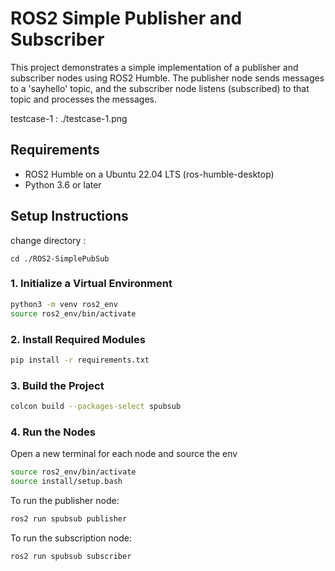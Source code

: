 # ROS2 Simple Publisher and Subscriber

This project demonstrates a simple implementation of a publisher and subscriber nodes using ROS2 Humble. The publisher node sends messages to a 'sayhello' topic, and the subscriber node listens (subscribed) to that topic and processes the messages.

testcase-1 : ./testcase-1.png


## Requirements

- ROS2 Humble on a Ubuntu 22.04 LTS (ros-humble-desktop)
- Python 3.6 or later
 
## Setup Instructions

change directory :

```
cd ./ROS2-SimplePubSub
```

### 1. Initialize a Virtual Environment

```bash
python3 -m venv ros2_env
source ros2_env/bin/activate
```

### 2. Install Required Modules

```bash
pip install -r requirements.txt
```

### 3. Build the Project

```bash
colcon build --packages-select spubsub
```

### 4. Run the Nodes

Open a new terminal for each node and source the env

```bash
source ros2_env/bin/activate
source install/setup.bash
```

To run the publisher node:

```bash
ros2 run spubsub publisher
```

To run the subscription node:

```bash
ros2 run spubsub subscriber
```